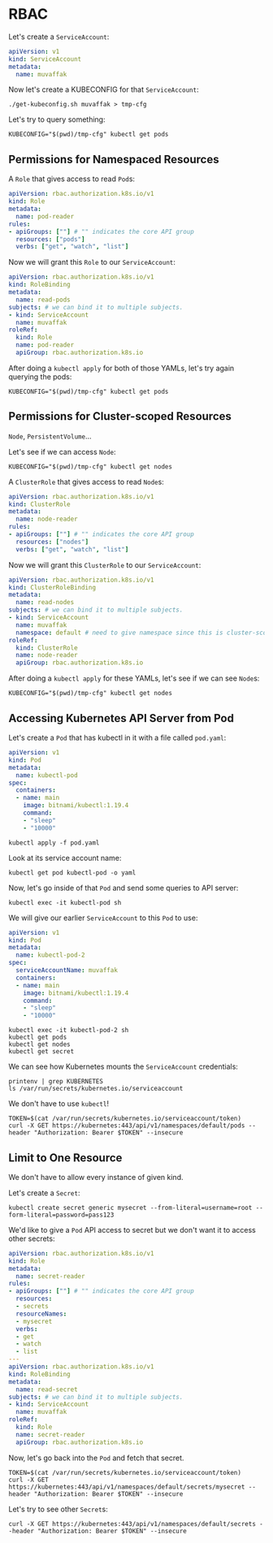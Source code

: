# RBAC

Let's create a `ServiceAccount`:
```yaml
apiVersion: v1
kind: ServiceAccount
metadata:
  name: muvaffak
```

Now let's create a KUBECONFIG for that `ServiceAccount`:
```
./get-kubeconfig.sh muvaffak > tmp-cfg
```

Let's try to query something:
```
KUBECONFIG="$(pwd)/tmp-cfg" kubectl get pods
```

## Permissions for Namespaced Resources

A `Role` that gives access to read `Pod`s:
```yaml
apiVersion: rbac.authorization.k8s.io/v1
kind: Role
metadata:
  name: pod-reader
rules:
- apiGroups: [""] # "" indicates the core API group
  resources: ["pods"]
  verbs: ["get", "watch", "list"]
```

Now we will grant this `Role` to our `ServiceAccount`:
```yaml
apiVersion: rbac.authorization.k8s.io/v1
kind: RoleBinding
metadata:
  name: read-pods
subjects: # we can bind it to multiple subjects.
- kind: ServiceAccount
  name: muvaffak
roleRef:
  kind: Role
  name: pod-reader
  apiGroup: rbac.authorization.k8s.io
```


After doing a `kubectl apply` for both of those YAMLs, let's try again querying the pods:
```
KUBECONFIG="$(pwd)/tmp-cfg" kubectl get pods
```

## Permissions for Cluster-scoped Resources

`Node`, `PersistentVolume`...

Let's see if we can access `Node`:
```
KUBECONFIG="$(pwd)/tmp-cfg" kubectl get nodes
```

A `ClusterRole` that gives access to read `Node`s:
```yaml
apiVersion: rbac.authorization.k8s.io/v1
kind: ClusterRole
metadata:
  name: node-reader
rules:
- apiGroups: [""] # "" indicates the core API group
  resources: ["nodes"]
  verbs: ["get", "watch", "list"]
```

Now we will grant this `ClusterRole` to our `ServiceAccount`:
```yaml
apiVersion: rbac.authorization.k8s.io/v1
kind: ClusterRoleBinding
metadata:
  name: read-nodes
subjects: # we can bind it to multiple subjects.
- kind: ServiceAccount
  name: muvaffak
  namespace: default # need to give namespace since this is cluster-scoped object.
roleRef:
  kind: ClusterRole
  name: node-reader
  apiGroup: rbac.authorization.k8s.io
```

After doing a `kubectl apply` for these YAMLs, let's see if we can see `Node`s:
```
KUBECONFIG="$(pwd)/tmp-cfg" kubectl get nodes
```

## Accessing Kubernetes API Server from Pod

Let's create a `Pod` that has kubectl in it with a file called `pod.yaml`:
```yaml
apiVersion: v1
kind: Pod
metadata:
  name: kubectl-pod
spec:
  containers:
  - name: main
    image: bitnami/kubectl:1.19.4
    command:
    - "sleep"
    - "10000"
```

```
kubectl apply -f pod.yaml
```

Look at its service account name:
```
kubectl get pod kubectl-pod -o yaml
```

Now, let's go inside of that `Pod` and send some queries to API server:
```
kubectl exec -it kubectl-pod sh
```

We will give our earlier `ServiceAccount` to this `Pod` to use:
```yaml
apiVersion: v1
kind: Pod
metadata:
  name: kubectl-pod-2
spec:
  serviceAccountName: muvaffak
  containers:
  - name: main
    image: bitnami/kubectl:1.19.4
    command:
    - "sleep"
    - "10000"
```

```
kubectl exec -it kubectl-pod-2 sh
kubectl get pods
kubectl get nodes
kubectl get secret
```

We can see how Kubernetes mounts the `ServiceAccount` credentials:
```
printenv | grep KUBERNETES
ls /var/run/secrets/kubernetes.io/serviceaccount
```


We don't have to use `kubectl`!
```
TOKEN=$(cat /var/run/secrets/kubernetes.io/serviceaccount/token)
curl -X GET https://kubernetes:443/api/v1/namespaces/default/pods --header "Authorization: Bearer $TOKEN" --insecure
```

## Limit to One Resource

We don't have to allow every instance of given kind.

Let's create a `Secret`:
```
kubectl create secret generic mysecret --from-literal=username=root --form-literal=password=pass123
```

We'd like to give a `Pod` API access to secret but we don't want it to access other secrets:
```yaml
apiVersion: rbac.authorization.k8s.io/v1
kind: Role
metadata:
  name: secret-reader
rules:
- apiGroups: [""] # "" indicates the core API group
  resources: 
  - secrets
  resourceNames:
  - mysecret
  verbs:
  - get
  - watch
  - list
---
apiVersion: rbac.authorization.k8s.io/v1
kind: RoleBinding
metadata:
  name: read-secret
subjects: # we can bind it to multiple subjects.
- kind: ServiceAccount
  name: muvaffak
roleRef:
  kind: Role
  name: secret-reader
  apiGroup: rbac.authorization.k8s.io
```

Now, let's go back into the `Pod` and fetch that secret.

```
TOKEN=$(cat /var/run/secrets/kubernetes.io/serviceaccount/token)
curl -X GET https://kubernetes:443/api/v1/namespaces/default/secrets/mysecret --header "Authorization: Bearer $TOKEN" --insecure
```

Let's try to see other `Secret`s:
```
curl -X GET https://kubernetes:443/api/v1/namespaces/default/secrets --header "Authorization: Bearer $TOKEN" --insecure
```
